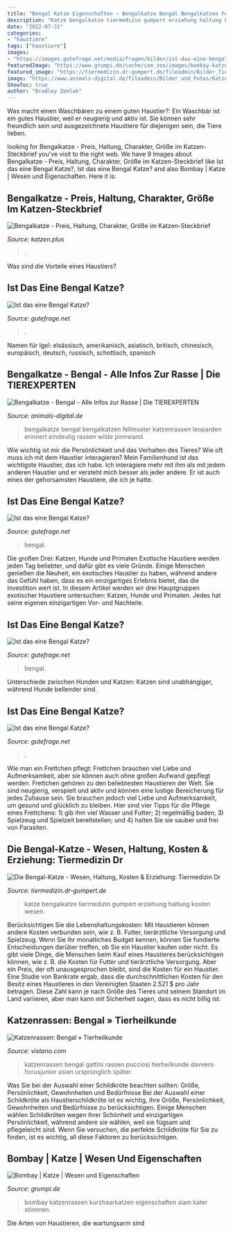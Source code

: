 ```yaml
---
title: "Bengal Katze Eigenschaften ~ Bengalkatze Bengal Bengalkatzen Fellmuster Katzenrassen Leoparden Erinnert Eindeutig Rassen Wilde Pinnwand"
description: "Katze bengalkatze tiermedizin gumpert erziehung haltung kosten wesen"
date: "2022-07-31"
categories:
- "haustiere"
tags: ["haustiere"]
images:
- "https://images.gutefrage.net/media/fragen/bilder/ist-das-eine-bengal-katze/1_original.jpg?v=1455221387000"
featuredImage: "https://www.grumpi.de/cache/com_zoo/images/bombay-katze_c9c37d3ddf9a09ccb965e599971e1701.jpg"
featured_image: "https://tiermedizin.dr-gumpert.de/fileadmin/Bilder_Tiermedizin/Katze/Die_erste_Katze/Katzenrassen/Bengalkatze.jpg"
image: "https://www.animals-digital.de/fileadmin/Bilder_und_Fotos/Katzen/Katzenrassen/Bengalkatze/Bengalkatze.jpg"
ShowToc: true
author: "Bradley Zemlak"
---
```



Was macht einen Waschbären zu einem guten Haustier?:
Ein Waschbär ist ein gutes Haustier, weil er neugierig und aktiv ist. Sie können sehr freundlich sein und ausgezeichnete Haustiere für diejenigen sein, die Tiere lieben.

	

		
looking for Bengalkatze - Preis, Haltung, Charakter, Größe im Katzen-Steckbrief you've visit to the right web. We have 9 Images about Bengalkatze - Preis, Haltung, Charakter, Größe im Katzen-Steckbrief like Ist das eine Bengal Katze?, Ist das eine Bengal Katze? and also Bombay | Katze | Wesen und Eigenschaften. Here it is:
		
    
## Bengalkatze - Preis, Haltung, Charakter, Größe Im Katzen-Steckbrief

<img loading=lazy src="https://katzen.plus/wp-content/katzen/2019/11/bengalkatze-neugierig-bs-286168840.jpg" onerror="this.onerror=null;this.src='https://tse1.mm.bing.net/th?id=OIP.--oSEPOftCIhtNM8HszgeQHaE8&amp;pid=15.1';" alt="Bengalkatze - Preis, Haltung, Charakter, Größe im Katzen-Steckbrief">

_Source: katzen.plus_

>. 

	

Was sind die Vorteile eines Haustiers?

    
## Ist Das Eine Bengal Katze?

<img loading=lazy src="https://images.gutefrage.net/media/fragen/bilder/ist-das-eine-bengal-katze/1_original.jpg?v=1455221387000" onerror="this.onerror=null;this.src='https://tse4.mm.bing.net/th?id=OIP.r3m56DQSv_pwnXrvA-K1ngHaHa&amp;pid=15.1';" alt="Ist das eine Bengal Katze?">

_Source: gutefrage.net_

>. 

	

Namen für Igel: elsässisch, amerikanisch, asiatisch, britisch, chinesisch, europäisch, deutsch, russisch, schottisch, spanisch

    
## Bengalkatze - Bengal - Alle Infos Zur Rasse | Die TIEREXPERTEN

<img loading=lazy src="https://www.animals-digital.de/fileadmin/Bilder_und_Fotos/Katzen/Katzenrassen/Bengalkatze/Bengalkatze.jpg" onerror="this.onerror=null;this.src='https://tse3.mm.bing.net/th?id=OIP.gC8rXQVASeZpnG2FNKjxwQHaE7&amp;pid=15.1';" alt="Bengalkatze - Bengal - Alle Infos zur Rasse | Die TIEREXPERTEN">

_Source: animals-digital.de_

>bengalkatze bengal bengalkatzen fellmuster katzenrassen leoparden erinnert eindeutig rassen wilde pinnwand. 

	

Wie wichtig ist mir die Persönlichkeit und das Verhalten des Tieres? Wie oft muss ich mit dem Haustier interagieren?
Mein Familienhund ist das wichtigste Haustier, das ich habe. Ich interagiere mehr mit ihm als mit jedem anderen Haustier und er versteht mich besser als jeder andere. Er ist auch eines der gehorsamsten Haustiere, die ich je hatte.

    
## Ist Das Eine Bengal Katze?

<img loading=lazy src="https://images.gutefrage.net/media/fragen/bilder/ist-das-eine-bengal-katze/0_original.jpg?v=1455221387000" onerror="this.onerror=null;this.src='https://tse1.mm.bing.net/th?id=OIP.PHZ_RFyqIL2l08GVBi_QFQHaHa&amp;pid=15.1';" alt="Ist das eine Bengal Katze?">

_Source: gutefrage.net_

>bengal. 

	

Die großen Drei: Katzen, Hunde und Primaten
Exotische Haustiere werden jeden Tag beliebter, und dafür gibt es viele Gründe. Einige Menschen genießen die Neuheit, ein exotisches Haustier zu haben, während andere das Gefühl haben, dass es ein einzigartiges Erlebnis bietet, das die Investition wert ist. In diesem Artikel werden wir drei Hauptgruppen exotischer Haustiere untersuchen: Katzen, Hunde und Primaten. Jedes hat seine eigenen einzigartigen Vor- und Nachteile.

    
## Ist Das Eine Bengal Katze?

<img loading=lazy src="https://images.gutefrage.net/media/fragen/bilder/ist-das-eine-bengal-katze/3_big.jpg?v=1455221387000" onerror="this.onerror=null;this.src='https://tse4.mm.bing.net/th?id=OIP.VKFzilU3WRbOYMbSG8AnDgHaHa&amp;pid=15.1';" alt="Ist das eine Bengal Katze?">

_Source: gutefrage.net_

>bengal. 

	

Unterschiede zwischen Hunden und Katzen: Katzen sind unabhängiger, während Hunde bellender sind.

    
## Ist Das Eine Bengal Katze?

<img loading=lazy src="https://images.gutefrage.net/media/fragen/bilder/ist-das-eine-bengal-katze/1_full.jpg?v=1455221387000" onerror="this.onerror=null;this.src='https://tse1.mm.bing.net/th?id=OIP.1wmSnTQ9tXVdy_LVml_udQHaHa&amp;pid=15.1';" alt="Ist das eine Bengal Katze?">

_Source: gutefrage.net_

>. 

	

Wie man ein Frettchen pflegt: Frettchen brauchen viel Liebe und Aufmerksamkeit, aber sie können auch ohne großen Aufwand gepflegt werden.
Frettchen gehören zu den beliebtesten Haustieren der Welt. Sie sind neugierig, verspielt und aktiv und können eine lustige Bereicherung für jedes Zuhause sein. Sie brauchen jedoch viel Liebe und Aufmerksamkeit, um gesund und glücklich zu bleiben. Hier sind vier Tipps für die Pflege eines Frettchens: 1) gib ihm viel Wasser und Futter; 2) regelmäßig baden; 3) Spielzeug und Spielzeit bereitstellen; und 4) halten Sie sie sauber und frei von Parasiten.

    
## Die Bengal-Katze - Wesen, Haltung, Kosten &amp; Erziehung: Tiermedizin Dr

<img loading=lazy src="https://tiermedizin.dr-gumpert.de/fileadmin/Bilder_Tiermedizin/Katze/Die_erste_Katze/Katzenrassen/Bengalkatze.jpg" onerror="this.onerror=null;this.src='https://tse1.mm.bing.net/th?id=OIP.NzKnY1cn_RgdQszdEi7inAHaDl&amp;pid=15.1';" alt="Die Bengal-Katze - Wesen, Haltung, Kosten &amp; Erziehung: Tiermedizin Dr">

_Source: tiermedizin.dr-gumpert.de_

>katze bengalkatze tiermedizin gumpert erziehung haltung kosten wesen. 

	

Berücksichtigen Sie die Lebenshaltungskosten: Mit Haustieren können andere Kosten verbunden sein, wie z. B. Futter, tierärztliche Versorgung und Spielzeug. Wenn Sie Ihr monatliches Budget kennen, können Sie fundierte Entscheidungen darüber treffen, ob Sie ein Haustier kaufen oder nicht.
Es gibt viele Dinge, die Menschen beim Kauf eines Haustieres berücksichtigen können, wie z. B. die Kosten für Futter und tierärztliche Versorgung. Aber ein Preis, der oft unausgesprochen bleibt, sind die Kosten für ein Haustier. Eine Studie von Bankrate ergab, dass die durchschnittlichen Kosten für den Besitz eines Haustieres in den Vereinigten Staaten 2.521 $ pro Jahr betragen. Diese Zahl kann je nach Größe des Tieres und seinem Standort im Land variieren, aber man kann mit Sicherheit sagen, dass es nicht billig ist.

    
## Katzenrassen: Bengal » Tierheilkunde

<img loading=lazy src="https://img.cdn.vistano.com/tierheilkunde/wp-content/uploads/sites/5/katzenrassen_bengal.jpg" onerror="this.onerror=null;this.src='https://tse3.mm.bing.net/th?id=OIP.hi6NqlqdbDK1w21MMcyx3QHaE6&amp;pid=15.1';" alt="Katzenrassen: Bengal » Tierheilkunde">

_Source: vistano.com_

>katzenrassen bengal gattini rassen pucciosi tierheilkunde davvero focusjunior asien ursprünglich später. 

	

Was Sie bei der Auswahl einer Schildkröte beachten sollten: Größe, Persönlichkeit, Gewohnheiten und Bedürfnisse
Bei der Auswahl einer Schildkröte als Haustierschildkröte ist es wichtig, ihre Größe, Persönlichkeit, Gewohnheiten und Bedürfnisse zu berücksichtigen. Einige Menschen wählen Schildkröten wegen ihrer Schönheit und einzigartigen Persönlichkeit, während andere sie wählen, weil sie fügsam und pflegeleicht sind. Wenn Sie versuchen, die perfekte Schildkröte für Sie zu finden, ist es wichtig, all diese Faktoren zu berücksichtigen.

    
## Bombay | Katze | Wesen Und Eigenschaften

<img loading=lazy src="https://www.grumpi.de/cache/com_zoo/images/bombay-katze_c9c37d3ddf9a09ccb965e599971e1701.jpg" onerror="this.onerror=null;this.src='https://tse1.mm.bing.net/th?id=OIP.E-R6znnIPtQt77YUZawlCwAAAA&amp;pid=15.1';" alt="Bombay | Katze | Wesen und Eigenschaften">

_Source: grumpi.de_

>bombay katzenrassen kurzhaarkatzen eigenschaften siam kater stimmen. 

	

Die Arten von Haustieren, die wartungsarm sind

